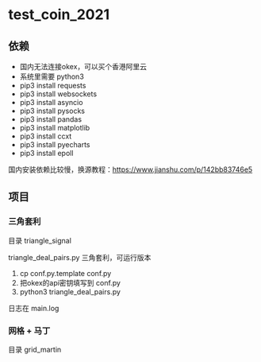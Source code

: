 # test_coin_2021

## 依赖

- 国内无法连接okex，可以买个香港阿里云
- 系统里需要 python3
- pip3 install requests
- pip3 install websockets
- pip3 install asyncio
- pip3 install pysocks
- pip3 install pandas
- pip3 install matplotlib
- pip3 install ccxt
- pip3 install pyecharts
- pip3 install epoll

国内安装依赖比较慢，换源教程：https://www.jianshu.com/p/142bb83746e5

## 项目

### 三角套利

目录 triangle_signal

triangle_deal_pairs.py 三角套利，可运行版本

1. cp conf.py.template conf.py
2. 把okex的api密钥填写到 conf.py
3. python3 triangle_deal_pairs.py

日志在 main.log

### 网格 + 马丁

目录 grid_martin


